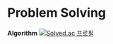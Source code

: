 # Problem Solving
**Algorithm**
[![Solved.ac
프로필](http://mazassumnida.wtf/api/v2/generate_badge?boj=juju08217)](https://solved.ac/juju08217)